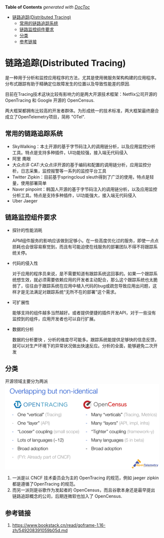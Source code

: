 <!-- START doctoc generated TOC please keep comment here to allow auto update -->
<!-- DON'T EDIT THIS SECTION, INSTEAD RE-RUN doctoc TO UPDATE -->
**Table of Contents**  *generated with [DocToc](https://github.com/thlorenz/doctoc)*

- [链路追踪(Distributed Tracing)](#%E9%93%BE%E8%B7%AF%E8%BF%BD%E8%B8%AAdistributed-tracing)
  - [常用的链路追踪系统](#%E5%B8%B8%E7%94%A8%E7%9A%84%E9%93%BE%E8%B7%AF%E8%BF%BD%E8%B8%AA%E7%B3%BB%E7%BB%9F)
  - [链路监控组件要求](#%E9%93%BE%E8%B7%AF%E7%9B%91%E6%8E%A7%E7%BB%84%E4%BB%B6%E8%A6%81%E6%B1%82)
  - [分类](#%E5%88%86%E7%B1%BB)
  - [参考链接](#%E5%8F%82%E8%80%83%E9%93%BE%E6%8E%A5)

<!-- END doctoc generated TOC please keep comment here to allow auto update -->

# 链路追踪(Distributed Tracing)
是一种用于分析和监控应用程序的方法，尤其是使用微服务架构构建的应用程序。分布式跟踪有助于精确定位故障发生的位置以及导致性能差的原因.

目前在Tracing技术这块比较有影响力的是两大开源技术框架：Netflix公司开源的 OpenTracing 和 Google 开源的 OpenCensus.

两大框架都拥有比较高的开发者群体。为形成统一的技术标准，两大框架最终磨合成立了OpenTelemetry项目，简称 "OTel".

## 常用的链路追踪系统
* SkyWalking：本土开源的基于字节码注入的调用链分析，以及应用监控分析工具。特点是支持多种插件，UI功能较强，接入端无代码侵入
* 阿里 鹰眼
* 大众点评 CAT:大众点评开源的基于编码和配置的调用链分析，应用监控分析，日志采集，监控报警等一系列的监控平台工具
* Twitter Zipkin：目前基于springcloud sleuth得到了广泛的使用，特点是轻量，使用部署简单
* Naver pinpoint：韩国人开源的基于字节码注入的调用链分析，以及应用监控分析工具。特点是支持多种插件，UI功能强大，接入端无代码侵入
* Uber Jaeger

## 链路监控组件要求
- 探针的性能消耗

  APM组件服务的影响应该做到足够小。在一些高度优化过的服务，即使一点点损耗也会很容易察觉到，而且有可能迫使在线服务的部署团队不得不将跟踪系统关停。

- 代码的侵入性

  对于应用的程序员来说，是不需要知道有跟踪系统这回事的。如果一个跟踪系统想生效，就必须需要依赖应用的开发者主动配合，那么这个跟踪系统也太脆弱了，往往由于跟踪系统在应用中植入代码的bug或疏忽导致应用出问题，这样才是无法满足对跟踪系统“无所不在的部署”这个需求。

- 可扩展性

  能够支持的组件越多当然越好。或者提供便捷的插件开发API，对于一些没有监控到的组件，应用开发者也可以自行扩展。

- 数据的分析

  数据的分析要快 ，分析的维度尽可能多。跟踪系统能提供足够快的信息反馈，就可以对生产环境下的异常状况做出快速反应。分析的全面，能够避免二次开发


## 分类
开源领域主要分为两派   
![](.introduction_images/openTracing_n_OpenCensus.png)

1. 一派是以 CNCF 技术委员会为主的 OpenTracing 的规范，例如 jaeger zipkin 都是遵循了OpenTracing 的规范。
2. 而另一派则是谷歌作为发起者的 OpenCensus，而且谷歌本身还是最早提出链路追踪概念的公司，后期连微软也加入了 OpenCensus.




## 参考链接
1. https://www.bookstack.cn/read/goframe-1.16-zh/549208391059b05d.md